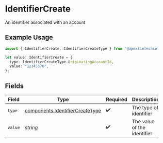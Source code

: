 # IdentifierCreate

An identifier associated with an account

## Example Usage

```typescript
import { IdentifierCreate, IdentifierCreateType } from "@apexfintechsolutions/ascend-sdk/models/components";

let value: IdentifierCreate = {
  type: IdentifierCreateType.OriginatingAccountId,
  value: "12345678",
};
```

## Fields

| Field                                                                              | Type                                                                               | Required                                                                           | Description                                                                        | Example                                                                            |
| ---------------------------------------------------------------------------------- | ---------------------------------------------------------------------------------- | ---------------------------------------------------------------------------------- | ---------------------------------------------------------------------------------- | ---------------------------------------------------------------------------------- |
| `type`                                                                             | [components.IdentifierCreateType](../../models/components/identifiercreatetype.md) | :heavy_check_mark:                                                                 | The type of identifier                                                             | ORIGINATING_ACCOUNT_ID                                                             |
| `value`                                                                            | *string*                                                                           | :heavy_check_mark:                                                                 | The value of the identifier                                                        | 12345678                                                                           |